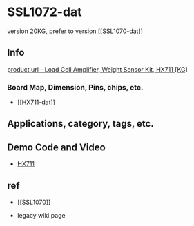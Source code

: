 
# SSL1072-dat

version 20KG, prefer to version [[SSL1070-dat]]

## Info
 
[product url - Load Cell Amplifier, Weight Sensor Kit, HX711 [KG]](https://www.electrodragon.com/product/load-cell-amplifier-weight-sensor-kit-hx711-kg/)
 
### Board Map, Dimension, Pins, chips, etc.
 
- [[HX711-dat]]

## Applications, category, tags, etc. 
 
## Demo Code and Video

- [HX711](https://github.com/bogde/HX711)

## ref 
 
- [[SSL1070]] 
 
- legacy wiki page 
 